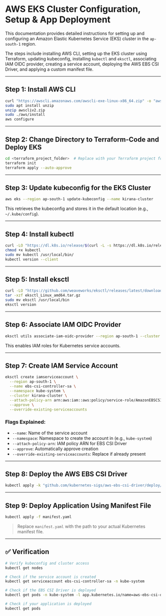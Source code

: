 # AWS EKS Cluster Configuration, Setup & App Deployment

This documentation provides detailed instructions for setting up and configuring an Amazon Elastic Kubernetes Service (EKS) cluster in the `ap-south-1` region.

The steps include installing AWS CLI, setting up the EKS cluster using Terraform, updating kubeconfig, installing `kubectl` and `eksctl`, associating IAM OIDC provider, creating a service account, deploying the AWS EBS CSI Driver, and applying a custom manifest file.

---

## Step 1: Install AWS CLI

```bash
curl "https://awscli.amazonaws.com/awscli-exe-linux-x86_64.zip" -o "awscliv2.zip"
sudo apt install unzip
unzip awscliv2.zip
sudo ./aws/install
aws configure
```

---

## Step 2: Change Directory to Terraform-Code and Deploy EKS

```bash
cd <terraform_project_folder>  # Replace with your Terraform project folder name
terraform init
terraform apply --auto-approve
```

---

## Step 3: Update kubeconfig for the EKS Cluster

```bash
aws eks --region ap-south-1 update-kubeconfig --name kirana-cluster
```

This retrieves the kubeconfig and stores it in the default location (e.g., `~/.kube/config`).

---

## Step 4: Install kubectl

```bash
curl -LO "https://dl.k8s.io/release/$(curl -L -s https://dl.k8s.io/release/stable.txt)/bin/linux/amd64/kubectl"
chmod +x kubectl
sudo mv kubectl /usr/local/bin/
kubectl version --client
```

---

## Step 5: Install eksctl

```bash
curl -LO "https://github.com/weaveworks/eksctl/releases/latest/download/eksctl_Linux_amd64.tar.gz"
tar -xzf eksctl_Linux_amd64.tar.gz
sudo mv eksctl /usr/local/bin
eksctl version
```

---

## Step 6: Associate IAM OIDC Provider

```bash
eksctl utils associate-iam-oidc-provider --region ap-south-1 --cluster kirana-cluster --approve
```

This enables IAM roles for Kubernetes service accounts.

---

## Step 7: Create IAM Service Account

```bash
eksctl create iamserviceaccount \
  --region ap-south-1 \
  --name ebs-csi-controller-sa \
  --namespace kube-system \
  --cluster kirana-cluster \
  --attach-policy-arn arn:aws:iam::aws:policy/service-role/AmazonEBSCSIDriverPolicy \
  --approve \
  --override-existing-serviceaccounts
```

### Flags Explained:
- `--name`: Name of the service account
- `--namespace`: Namespace to create the account in (e.g., `kube-system`)
- `--attach-policy-arn`: IAM policy ARN for EBS CSI Driver
- `--approve`: Automatically approve creation
- `--override-existing-serviceaccounts`: Replace if already present

---

## Step 8: Deploy the AWS EBS CSI Driver

```bash
kubectl apply -k "github.com/kubernetes-sigs/aws-ebs-csi-driver/deploy/kubernetes/overlays/stable/ecr/?ref=release-1.11"
```

---

## Step 9: Deploy Application Using Manifest File

```bash
kubectl apply -f manifest.yaml
```

> Replace `manifest.yaml` with the path to your actual Kubernetes manifest file.

---

## ✅ Verification

```bash
# Verify kubeconfig and cluster access
kubectl get nodes

# Check if the service account is created
kubectl get serviceaccount ebs-csi-controller-sa -n kube-system

# Check if the EBS CSI Driver is deployed
kubectl get pods -n kube-system -l app.kubernetes.io/name=aws-ebs-csi-driver

# Check if your application is deployed
kubectl get pods
```
